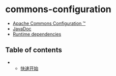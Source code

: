 # commons-configuration


- [Apache Commons Configuration ™](http://commons.apache.org/proper/commons-configuration/)
- [JavaDoc](https://commons.apache.org/proper/commons-configuration/apidocs/index.html)
- [Runtime dependencies](https://commons.apache.org/proper/commons-configuration/dependencies.html)


## Table of contents

- * [快速开始](quick_start_guide.md)
